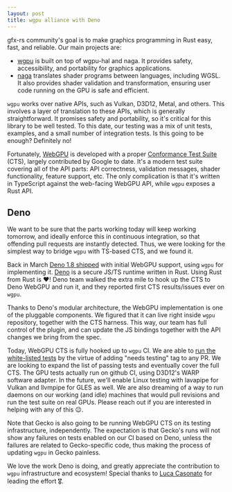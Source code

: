 ```yaml
---
layout: post
title: wgpu alliance with Deno
---
```


gfx-rs community's goal is to make graphics programming in Rust easy, fast, and reliable. Our main projects are:

  - [wgpu](https://github.com/gfx-rs/wgpu) is built on top of wgpu-hal and naga. It provides safety, accessibility, and portability for graphics applications.
  - [naga](https://github.com/gfx-rs/naga) translates shader programs between languages, including WGSL. It also provides shader validation and transformation, ensuring user code running on the GPU is safe and efficient.

`wgpu` works over native APIs, such as Vulkan, D3D12, Metal, and others. This involves a layer of translation to these APIs, which is generally straightforward. It promises safety and portability, so it's critical for this library to be well tested. To this date, our testing was a mix of unit tests, examples, and a small number of integration tests. Is this going to be enough? Definitely no! 

Fortunately, [WebGPU](https://gpuweb.github.io/gpuweb/) is developed with a proper [Conformance Test Suite](https://github.com/gpuweb/cts) (CTS), largely contributed by Google to date. It's a modern test suite covering all of the API parts: API correctness, validation messages, shader functionality, feature support, etc. The only complication is that it's written in TypeScript against the web-facing WebGPU API, while `wgpu` exposes a Rust API.

## Deno

We want to be sure that the parts working today will keep working tomorrow, and ideally enforce this in continuous integration, so that offending pull requests are instantly detected. Thus, we were looking for the simplest way to bridge `wgpu` with TS-based CTS, and we found it.

Back in March [Deno 1.8 shipped](https://www.infoq.com/news/2021/03/deno-1-8-webgpu/) with initial WebGPU support, using `wgpu` for implementing it. [Deno](https://github.com/denoland/deno) is a secure JS/TS runtime written in Rust. Using Rust from Rust is :heart:! Deno team walked the extra mile to hook up the CTS to Deno WebGPU and run it, and they reported first CTS results/issues ever on `wgpu`.

Thanks to Deno's modular architecture, the WebGPU implementation is one of the pluggable components. We figured that it can live right inside `wgpu` repository, together with the CTS harness. This way, our team has full control of the plugin, and can update the JS bindings together with the API changes we bring from the spec.

Today, WebGPU CTS is fully hooked up to `wgpu` CI. We are able to [run the white-listed tests](https://github.com/gfx-rs/wgpu/runs/3606626618?check_suite_focus=true) by the virtue of adding "needs testing" tag to any PR. We are looking to expand the list of passing tests and eventually cover the full CTS. The GPU tests actually run on github CI, using D3D12's WARP software adapter. In the future, we'll enable Linux testing with lavapipe for Vulkan and llvmpipe for GLES as well. We are also dreaming of a way to run daemons on our working (and idle) machines that would pull revisions and run the test suite on real GPUs. Please reach out if you are interested in helping with any of this :wink:.

Note that Gecko is also going to be running WebGPU CTS on its testing infrastructure, independently. The expectation is that Gecko's runs will not show any failures on tests enabled on our CI based on Deno, unless the failures are related to Gecko-specific code, thus making the process of updating `wgpu` in Gecko painless.

We love the work Deno is doing, and greatly appreciate the contribution to `wgpu` infrastructure and ecosystem!
Special thanks to [Luca Casonato](https://lcas.dev/) for leading the effort :medal_military:.
